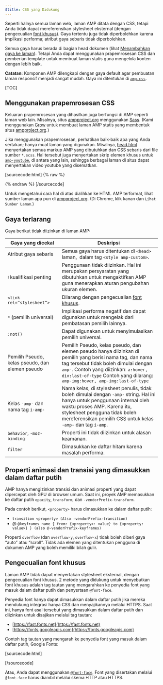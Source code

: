 ```yaml
---
$title: CSS yang Didukung
---
```


Seperti halnya semua laman web, laman AMP ditata dengan CSS,
tetapi Anda tidak dapat mereferensikan stylesheet eksternal
(dengan pengecualian [font khusus](#pengecualian-font-khusus)).
Gaya tertentu juga tidak diperbolehkan karena implikasi performa;
atribut gaya sebaris tidak diperbolehkan.

Semua gaya harus berada di bagian head dokumen
(lihat [Menambahkan gaya ke laman](/id/docs/guides/debug/validate.html)).
Tetapi Anda dapat menggunakan prapemrosesan CSS dan pemberian template untuk membuat laman statis
guna mengelola konten dengan lebih baik.

**Catatan:**
Komponen AMP dilengkapi dengan gaya default
agar pembuatan laman responsif menjadi sangat mudah.
Gaya ini ditentukan di
[`amp.css`](https://github.com/ampproject/amphtml/blob/master/css/amp.css).

[TOC]

## Menggunakan prapemrosesan CSS

Keluaran prapemrosesan yang dihasilkan juga berfungsi di AMP seperti laman web lain.
Misalnya, situs [ampproject.org](https://www.ampproject.org/) menggunakan
[Sass](http://sass-lang.com/).
(Kami menggunakan [Grow](http://grow.io/) untuk membuat laman AMP statis
yang membentuk situs [ampproject.org](https://www.ampproject.org/).)

Jika menggunakan prapemrosesan,
perhatikan baik-baik apa yang Anda sertakan; hanya muat laman yang digunakan.
Misalnya,
[head.html](https://github.com/ampproject/docs/blob/master/views/partials/head.html)
menyertakan semua markup AMP yang dibutuhkan dan CSS sebaris dari file sumber `*.scss`.
Hal tersebut juga menyertakan skrip elemen khusus untuk
[`amp-youtube`](/docs/reference/extended/amp-youtube.html), di antara yang lain,
sehingga berbagai laman di situs dapat menyertakan video youtube yang disematkan.

[sourcecode:html] {% raw %}
<head>
  <meta charset="utf-8">
  <meta name="viewport" content="width=device-width,minimum-scale=1,initial-scale=1">
  <meta property="og:description" content="{% if doc.description %}{{doc.description}} – {% endif %}Accelerated Mobile Pages Project">
  <meta name="description" content="{% if doc.description %}{{doc.description}} – {% endif %}Accelerated Mobile Pages Project">

  <title>Accelerated Mobile Pages Project</title>
  <link rel="shortcut icon" href="/static/img/amp_favicon.png">
  <link rel="canonical" href="https://www.ampproject.org{{doc.url.path}}">
  <link href="https://fonts.googleapis.com/css?family=Roboto:200,300,400,500,700" rel="stylesheet" type="text/css">
  <style amp-custom>
  {% include "/assets/css/main.min.css" %}
  </style>

  <style amp-boilerplate>body{-webkit-animation:-amp-start 8s steps(1,end) 0s 1 normal both;-moz-animation:-amp-start 8s steps(1,end) 0s 1 normal both;-ms-animation:-amp-start 8s steps(1,end) 0s 1 normal both;animation:-amp-start 8s steps(1,end) 0s 1 normal both}@-webkit-keyframes -amp-start{from{visibility:hidden}to{visibility:visible}}@-moz-keyframes -amp-start{from{visibility:hidden}to{visibility:visible}}@-ms-keyframes -amp-start{from{visibility:hidden}to{visibility:visible}}@-o-keyframes -amp-start{from{visibility:hidden}to{visibility:visible}}@keyframes -amp-start{from{visibility:hidden}to{visibility:visible}}</style><noscript><style amp-boilerplate>body{-webkit-animation:none;-moz-animation:none;-ms-animation:none;animation:none}</style></noscript>
  <script async src="https://cdn.ampproject.org/v0.js"></script>
  <script async custom-element="amp-carousel" src="https://cdn.ampproject.org/v0/amp-carousel-0.1.js"></script>
  <script async custom-element="amp-analytics" src="https://cdn.ampproject.org/v0/amp-analytics-0.1.js"></script>
  <script async custom-element="amp-lightbox" src="https://cdn.ampproject.org/v0/amp-lightbox-0.1.js"></script>
  <script async custom-element="amp-youtube" src="https://cdn.ampproject.org/v0/amp-youtube-0.1.js"></script>
  <script async custom-element="amp-sidebar" src="https://cdn.ampproject.org/v0/amp-sidebar-0.1.js"></script>
  <script async custom-element="amp-iframe" src="https://cdn.ampproject.org/v0/amp-iframe-0.1.js"></script>
</head>
{% endraw %} [/sourcecode]

Untuk mengetahui cara hal di atas dialihkan ke HTML AMP terformat,
lihat sumber laman apa pun di [ampproject.org](https://www.ampproject.org/).
(Di Chrome, klik kanan dan `Lihat Sumber Laman`.)

## Gaya terlarang

Gaya berikut tidak diizinkan di laman AMP:

<table>
  <thead>
    <tr>
      <th data-th="Banned style">Gaya yang dicekal</th>
      <th data-th="Description">Deskripsi</th>
    </tr>
  </thead>
  <tbody>
    <tr>
      <td data-th="Banned style">Atribut gaya sebaris</td>
      <td data-th="Description">Semua gaya harus ditentukan di <code>&lt;head&gt;</code> laman,
       dalam tag <code>&lt;style amp-custom&gt;</code>.</td>
    </tr>
    <tr>
      <td data-th="Banned style"><code>!</code>kualifikasi penting </td>
      <td data-th="Description">Penggunaan tidak diizinkan.
      Hal ini merupakan persyaratan yang dibutuhkan untuk mengaktifkan AMP guna menerapkan aturan pengubahan ukuran elemen.</td>
    </tr>
    <tr>
      <td data-th="Banned style"><code>&lt;link rel=”stylesheet”&gt;</code></td>
      <td data-th="Description">Dilarang dengan pengecualian <a href="#pengecualian-font-khusus">font khusus</a>.</td>
    </tr>
    <tr>
      <td data-th="Banned style"><code>*</code> (pemilih universal)</td>
      <td data-th="Description">Implikasi performa negatif dan dapat digunakan
      untuk mengelak dari pembatasan pemilih lainnya.</td>
    </tr>
    <tr>
      <td data-th="Banned style"><code>:not()</code></td>
      <td data-th="Description">Dapat digunakan untuk menyimulasikan pemilih universal.</td>
    </tr>
    <tr>
      <td data-th="Banned style">Pemilih Pseudo, kelas pseudo, dan elemen pseudo</td>
      <td data-th="Description">Pemilih Pseudo, kelas pseudo, dan elemen pseudo hanya diizinkan
      di pemilih yang berisi nama tag, dan nama tag tersebut tidak boleh dimulai dengan <code>amp-</code>.
      Contoh yang diizinkan: <code>a:hover, div:last-of-type</code>
      Contoh yang dilarang: <code>amp-img:hover, amp-img:last-of-type</code></td>
    </tr>
    <tr>
      <td data-th="Banned style">Kelas <code>-amp-</code> dan nama tag <code>i-amp-</code></td>
      <td data-th="Description">Nama kelas, di stylesheet penulis, tidak boleh dimulai dengan <code>-amp-</code> string. Hal ini hanya untuk penggunaan internal oleh waktu proses AMP. Karena itu, stylesheet pengguna tidak boleh mereferensikan pemilih CSS untuk kelas <code>-amp-</code> dan tag <code>i-amp</code>.</td>
    </tr>
    <tr>
      <td data-th="Banned style"><code>behavior</code>, <code>-moz-binding</code></td>
      <td data-th="Description">Properti ini tidak diizinkan
      untuk alasan keamanan.</td>
    </tr>
    <tr>
      <td data-th="Banned style"><code>filter</code></td>
      <td data-th="Description">Dimasukkan ke daftar hitam karena masalah performa.</td>
    </tr>
  </tbody>
</table>

## Properti animasi dan transisi yang dimasukkan dalam daftar putih

AMP hanya mengizinkan transisi dan animasi properti
yang dapat dipercepat oleh GPU di browser umum.
Saat ini, proyek AMP memasukkan ke daftar putih `opacity`, `transform`,
dan `-vendorPrefix-transform`.

Pada contoh berikut, `<property>` harus dimasukkan ke dalam daftar putih:

* `transition <property> (Also -vendorPrefix-transition)`
* @ `@keyframes name { from: {<property>: value} to {<property: value>} } (also @-vendorPrefix-keyframes)`

Properti `overflow` (dan `overflow-y`, `overflow-x`)
tidak boleh diberi gaya “auto” atau “scroll”.
Tidak ada elemen yang ditentukan pengguna di dokumen AMP yang boleh memiliki bilah gulir.

## Pengecualian font khusus

Laman AMP tidak dapat menyertakan stylesheet eksternal, dengan pengecualian font khusus.
2 metode yang didukung untuk menyebutkan font khusus adalah
tag tautan yang mengarahkan ke penyedia font yang masuk dalam daftar putih dan penyertaan `@font-face`.

Penyedia font hanya dapat dimasukkan dalam daftar putih
jika mereka mendukung integrasi hanya CSS dan menyajikannya melalui HTTPS.
Saat ini, hanya font asal tersebut yang dimasukkan dalam daftar putih
dan diizinkan untuk disajikan melalui tag tautan:

* [https://fast.fonts.net](https://fast.fonts.net)
* [https://fonts.googleapis.com](https://fonts.googleapis.com)

Contoh tag tautan yang mengarah ke penyedia font yang masuk dalam daftar putih, Google Fonts:

[sourcecode:html]
<link rel="stylesheet" href="https://fonts.googleapis.com/css?family=Tangerine">
[/sourcecode]

Atau, Anda dapat menggunakan [`@font-face`](https://developer.mozilla.org/en-US/docs/Web/CSS/@font-face).
Font yang disertakan melalui `@font-face` harus diambil
melalui skema HTTP atau HTTPS.
